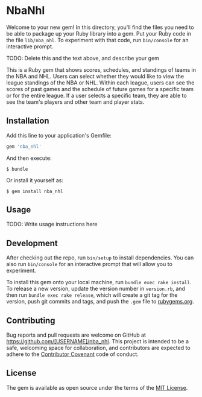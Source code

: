 # NbaNhl

Welcome to your new gem! In this directory, you'll find the files you need to be able to package up your Ruby library into a gem. Put your Ruby code in the file `lib/nba_nhl`. To experiment with that code, run `bin/console` for an interactive prompt.

TODO: Delete this and the text above, and describe your gem

This is a Ruby gem that shows scores, schedules, and standings of teams in the NBA and NHL. Users can select whether they would like to view the league standings of the NBA or NHL. Within each league, users can see the scores of past games and the schedule of future games for a specific team or for the entire league. If a user selects a specific team, they are able to see the team's players and other team and player stats.

## Installation

Add this line to your application's Gemfile:

```ruby
gem 'nba_nhl'
```

And then execute:

    $ bundle

Or install it yourself as:

    $ gem install nba_nhl

## Usage

TODO: Write usage instructions here

## Development

After checking out the repo, run `bin/setup` to install dependencies. You can also run `bin/console` for an interactive prompt that will allow you to experiment.

To install this gem onto your local machine, run `bundle exec rake install`. To release a new version, update the version number in `version.rb`, and then run `bundle exec rake release`, which will create a git tag for the version, push git commits and tags, and push the `.gem` file to [rubygems.org](https://rubygems.org).

## Contributing

Bug reports and pull requests are welcome on GitHub at https://github.com/[USERNAME]/nba_nhl. This project is intended to be a safe, welcoming space for collaboration, and contributors are expected to adhere to the [Contributor Covenant](http://contributor-covenant.org) code of conduct.


## License

The gem is available as open source under the terms of the [MIT License](http://opensource.org/licenses/MIT).

